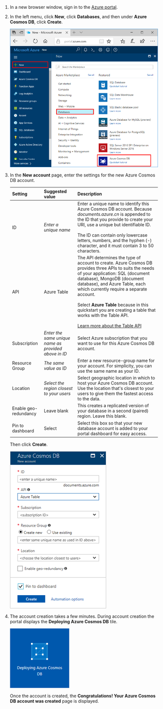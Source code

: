 1. In a new browser window, sign in to the [Azure portal](https://portal.azure.cn/).
2. In the left menu, click **New**, click **Databases**, and then under **Azure Cosmos DB**, click **Create**. 

   ![Screen shot of the Azure portal, highlighting More Services, and Azure Cosmos DB](./media/cosmos-db-create-dbaccount-table/create-nosql-db-databases-json-tutorial-1.png)

3. In the **New account** page, enter the settings for the new Azure Cosmos DB account. 

    Setting|Suggested value|Description
    ---|---|---
    ID|*Enter a unique name*|Enter a unique name to identify this Azure Cosmos DB account. Because *documents.azure.cn* is appended to the ID that you provide to create your URI, use a unique but identifiable ID.<br><br>The ID can contain only lowercase letters, numbers, and the hyphen (-) character, and it must contain 3 to 50 characters.
    API|Azure Table|The API determines the type of account to create. Azure Cosmos DB provides three APIs to suits the needs of your application: SQL (document database), MongoDB (document database), and Azure Table, each which currently require a separate account.<br><br>Select **Azure Table** because in this quickstart you are creating a table that works with the Table API.<br><br>[Learn more about the Table API](../articles/cosmos-db/table-introduction.md) |
    Subscription|*Enter the same unique name as provided above in ID*|Select Azure subscription that you want to use for this Azure Cosmos DB account. 
    Resource Group|*The same value as ID*|Enter a new resource-group name for your account. For simplicity, you can use the same name as your ID. 
    Location|*Select the region closest to your users*|Select geographic location in which to host your Azure Cosmos DB account. Use the location that's closest to your users to give them the fastest access to the data.
    Enable geo-redundancy| Leave blank | This creates a replicated version of your database in a second (paired) region. Leave this blank.  
    Pin to dashboard | Select | Select this box so that your new database account is added to your portal dashboard for easy access.

    Then click **Create**.  

    ![Screen shot of the New Azure Cosmos DB blade](./media/cosmos-db-create-dbaccount-table/create-nosql-db-databases-json-tutorial-2.png)

4. The account creation takes a few minutes. During account creation the portal displays the **Deploying Azure Cosmos DB** tile.

    ![The Azure portal Notifications pane](./media/cosmos-db-create-dbaccount-table/deploying-cosmos-db.png)

    Once the account is created, the **Congratulations! Your Azure Cosmos DB account was created** page is displayed.
<!--Update_Description: wording update-->
<!--ms.date: 11/27/2017-->